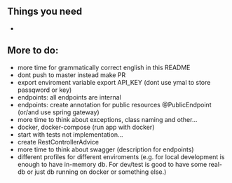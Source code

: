 


## Things you need
- 


## More to do:
- more time for grammatically correct english in this README
- dont push to master instead make PR
- export enviroment variable export API_KEY (dont use ymal to store passqword or key)
- endpoints: all endpoints are internal 
- endpoints: create annotation for public resources @PublicEndpoint (or/and use spring gateway)
- more time to think about exceptions, class naming and other...
- docker, docker-compose (run app with docker)
- start with tests not implementation... 
- create RestControllerAdvice 
- more time to think about swagger (description for endpoints)
- different profiles for different enviroments (e.g. for local development is enough to have in-memory db. For dev/test is good to have some real-db or just db running on docker or something else.)

